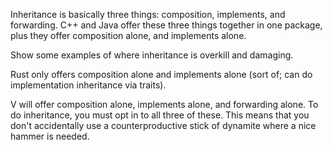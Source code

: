 Inheritance is basically three things: composition, implements, and
forwarding. C++ and Java offer these three things together in one
package, plus they offer composition alone, and implements alone.

Show some examples of where inheritance is overkill and damaging.

Rust only offers composition alone and implements alone (sort of; can do
implementation inheritance via traits).

V will offer composition alone, implements alone, and forwarding alone.
To do inheritance, you must opt in to all three of these. This means
that you don\'t accidentally use a counterproductive stick of dynamite
where a nice hammer is needed.
